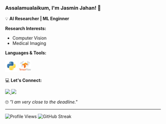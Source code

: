 ### Assalamualaikum, I'm Jasmin Jahan! 🌸

💡 **AI Researcher | ML Enginner**

**Research Interests:**  
- Computer Vision  
- Medical Imaging  

**Languages & Tools:**  
<p align="left">
  <img src="https://raw.githubusercontent.com/github/explore/main/topics/python/python.png" width="40">
  <img src="https://raw.githubusercontent.com/github/explore/main/topics/tensorflow/tensorflow.png" width="40">
</p>

💻 **Let's Connect:**  
<p align="left">
  <a href="https://www.linkedin.com/in/your-profile">
    <img src="https://upload.wikimedia.org/wikipedia/commons/c/ca/LinkedIn_logo_initials.png" width="40">
  </a>
  <a href="https://www.kaggle.com/your-kaggle">
    <img src="https://upload.wikimedia.org/wikipedia/commons/7/7c/Kaggle_logo.png" width="40">
  </a>
</p>

🙄 _"I am very close to the deadline."_

---

<p align="left">
  <img src="https://komarev.com/ghpvc/?username=your-github&style=flat&color=blue" alt="Profile Views">
  <img src="https://github-readme-streak-stats.herokuapp.com/?user=your-github&theme=default" alt="GitHub Streak">
</p>
